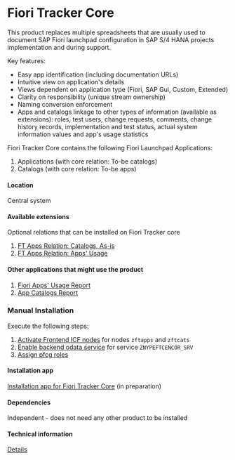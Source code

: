 # Fiori Tracker Core

This product replaces multiple spreadsheets that are usually used to document SAP Fiori launchpad configuration in SAP S/4 HANA projects implementation and during support.

Key features:
- Easy app identification (including documentation URLs)
- Intuitive view on application's details 
- Views dependent on application type (Fiori, SAP Gui, Custom, Extended)
- Clarity on responsibility (unique stream ownership)
- Naming conversion enforcement
- Apps and catalogs linkage to other types of information (available as extensions): roles, test users, change requests, comments, change history records, implementation and test status, actual system information values and app's usage statistics

Fiori Tracker Core contains the following Fiori Launchpad Applications:  
1. Applications (with core relation: To-be catalogs)
2. Catalogs (with core relation: To-be apps)

#### Location
Central system

#### Available extensions
Optional relations that can be installed on Fiori Tracker core
1. [FT Apps Relation: Catalogs, As-is](ft-apps-rel-catalogs-asis.md)
2. [FT Apps Relation: Apps' Usage](ft-apps-rel-appsusage.md)

#### Other applications that might use the product
1. [Fiori Apps' Usage Report](fa.md)
2. [App Catalogs Report](ac.md)

### Manual Installation 
Execute the following steps:
1. [Activate Frontend ICF nodes](/inst/step-1.md) for nodes `zftapps` and `zftcats`
2. [Enable backend odata service](/inst/step-2.md) for service `ZNYPEFTCENCOR_SRV`
3. [Assign pfcg roles](/inst/step-3.md)

#### Installation app
[Installation app for Fiori Tracker Core](in-ft-core.md) (in preparation)

#### Dependencies
Independent - does not need any other product to be installed

#### Technical information
[Details](/ft-core-tech.md) 